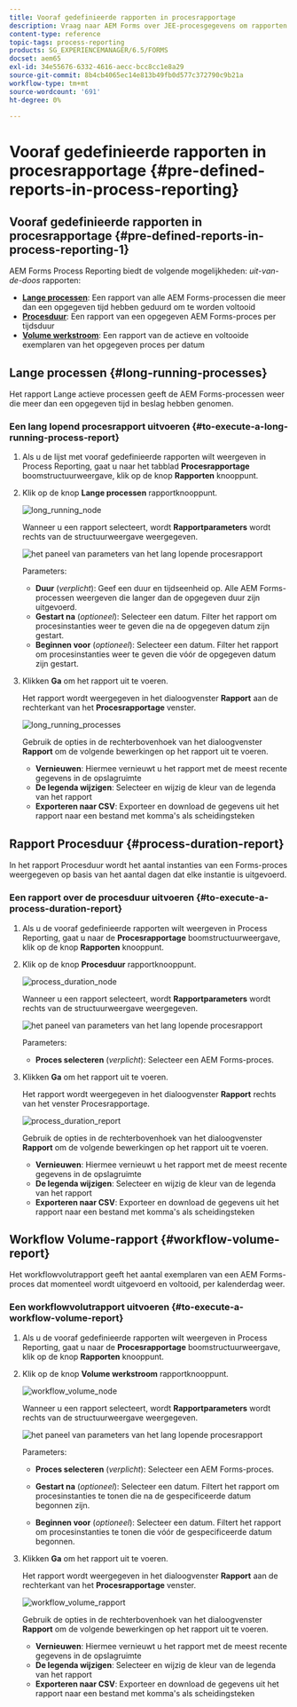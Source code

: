 ```yaml
---
title: Vooraf gedefinieerde rapporten in procesrapportage
description: Vraag naar AEM Forms over JEE-procesgegevens om rapporten te maken over langdurige processen, procesduur en workflowvolume
content-type: reference
topic-tags: process-reporting
products: SG_EXPERIENCEMANAGER/6.5/FORMS
docset: aem65
exl-id: 34e55676-6332-4616-aecc-bcc8cc1e8a29
source-git-commit: 8b4cb4065ec14e813b49fb0d577c372790c9b21a
workflow-type: tm+mt
source-wordcount: '691'
ht-degree: 0%

---
```


# Vooraf gedefinieerde rapporten in procesrapportage {#pre-defined-reports-in-process-reporting}

## Vooraf gedefinieerde rapporten in procesrapportage {#pre-defined-reports-in-process-reporting-1}

AEM Forms Process Reporting biedt de volgende mogelijkheden: *uit-van-de-doos* rapporten:

* **[Lange processen](#long-running-processes)**: Een rapport van alle AEM Forms-processen die meer dan een opgegeven tijd hebben geduurd om te worden voltooid
* **[Procesduur](#process-duration-report)**: Een rapport van een opgegeven AEM Forms-proces per tijdsduur
* **[Volume werkstroom](#workflow-volume-report)**: Een rapport van de actieve en voltooide exemplaren van het opgegeven proces per datum

## Lange processen {#long-running-processes}

Het rapport Lange actieve processen geeft de AEM Forms-processen weer die meer dan een opgegeven tijd in beslag hebben genomen.

### Een lang lopend procesrapport uitvoeren {#to-execute-a-long-running-process-report}

1. Als u de lijst met vooraf gedefinieerde rapporten wilt weergeven in Process Reporting, gaat u naar het tabblad **Procesrapportage** boomstructuurweergave, klik op de knop **Rapporten** knooppunt.
1. Klik op de knop **Lange processen** rapportknooppunt.

   ![long_running_node](assets/long_running_node.png)

   Wanneer u een rapport selecteert, wordt **Rapportparameters** wordt rechts van de structuurweergave weergegeven.

   ![het paneel van parameters van het lang lopende procesrapport](assets/report_parameters_panel.png)

   Parameters:

   * **Duur** (*verplicht*): Geef een duur en tijdseenheid op. Alle AEM Forms-processen weergeven die langer dan de opgegeven duur zijn uitgevoerd.
   * **Gestart na** (*optioneel*): Selecteer een datum. Filter het rapport om procesinstanties weer te geven die na de opgegeven datum zijn gestart.
   * **Beginnen voor** (*optioneel*): Selecteer een datum. Filter het rapport om procesinstanties weer te geven die vóór de opgegeven datum zijn gestart.

1. Klikken **Ga** om het rapport uit te voeren.

   Het rapport wordt weergegeven in het dialoogvenster **Rapport** aan de rechterkant van het **Procesrapportage** venster.

   ![long_running_processes](assets/long_running_processes.png)

   Gebruik de opties in de rechterbovenhoek van het dialoogvenster **Rapport** om de volgende bewerkingen op het rapport uit te voeren.

   * **Vernieuwen**: Hiermee vernieuwt u het rapport met de meest recente gegevens in de opslagruimte
   * **De legenda wijzigen**: Selecteer en wijzig de kleur van de legenda van het rapport
   * **Exporteren naar CSV**: Exporteer en download de gegevens uit het rapport naar een bestand met komma&#39;s als scheidingsteken

## Rapport Procesduur  {#process-duration-report}

In het rapport Procesduur wordt het aantal instanties van een Forms-proces weergegeven op basis van het aantal dagen dat elke instantie is uitgevoerd.

### Een rapport over de procesduur uitvoeren {#to-execute-a-process-duration-report}

1. Als u de vooraf gedefinieerde rapporten wilt weergeven in Process Reporting, gaat u naar de **Procesrapportage** boomstructuurweergave, klik op de knop **Rapporten** knooppunt.
1. Klik op de knop **Procesduur** rapportknooppunt.

   ![process_duration_node](assets/process_duration_node.png)

   Wanneer u een rapport selecteert, wordt **Rapportparameters** wordt rechts van de structuurweergave weergegeven.

   ![het paneel van parameters van het lang lopende procesrapport](assets/process_duration_params.png)

   Parameters:

   * **Proces selecteren** (*verplicht*): Selecteer een AEM Forms-proces.

1. Klikken **Ga** om het rapport uit te voeren.

   Het rapport wordt weergegeven in het dialoogvenster **Rapport** rechts van het venster Procesrapportage.

   ![process_duration_report](assets/process_duration_report.png)

   Gebruik de opties in de rechterbovenhoek van het dialoogvenster **Rapport** om de volgende bewerkingen op het rapport uit te voeren.

   * **Vernieuwen**: Hiermee vernieuwt u het rapport met de meest recente gegevens in de opslagruimte
   * **De legenda wijzigen**: Selecteer en wijzig de kleur van de legenda van het rapport
   * **Exporteren naar CSV**: Exporteer en download de gegevens uit het rapport naar een bestand met komma&#39;s als scheidingsteken

## Workflow Volume-rapport {#workflow-volume-report}

Het workflowvolutrapport geeft het aantal exemplaren van een AEM Forms-proces dat momenteel wordt uitgevoerd en voltooid, per kalenderdag weer.

### Een workflowvolutrapport uitvoeren {#to-execute-a-workflow-volume-report}

1. Als u de vooraf gedefinieerde rapporten wilt weergeven in Process Reporting, gaat u naar de **Procesrapportage** boomstructuurweergave, klik op de knop **Rapporten** knooppunt.
1. Klik op de knop **Volume werkstroom** rapportknooppunt.

   ![workflow_volume_node](assets/workflow_volume_node.png)

   Wanneer u een rapport selecteert, wordt **Rapportparameters** wordt rechts van de structuurweergave weergegeven.

   ![het paneel van parameters van het lang lopende procesrapport](assets/workflow_volume_params.png)

   Parameters:

   * **Proces selecteren** (*verplicht*): Selecteer een AEM Forms-proces.

   * **Gestart na** (*optioneel*): Selecteer een datum. Filtert het rapport om procesinstanties te tonen die na de gespecificeerde datum begonnen zijn.

   * **Beginnen voor** (*optioneel*): Selecteer een datum. Filtert het rapport om procesinstanties te tonen die vóór de gespecificeerde datum begonnen.

1. Klikken **Ga** om het rapport uit te voeren.

   Het rapport wordt weergegeven in het dialoogvenster **Rapport** aan de rechterkant van het **Procesrapportage** venster.

   ![workflow_volume_rapport](assets/workflow_volume_report.png)

   Gebruik de opties in de rechterbovenhoek van het dialoogvenster **Rapport** om de volgende bewerkingen op het rapport uit te voeren.

   * **Vernieuwen**: Hiermee vernieuwt u het rapport met de meest recente gegevens in de opslagruimte
   * **De legenda wijzigen**: Selecteer en wijzig de kleur van de legenda van het rapport
   * **Exporteren naar CSV**: Exporteer en download de gegevens uit het rapport naar een bestand met komma&#39;s als scheidingsteken
